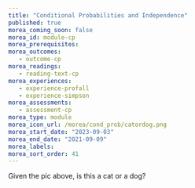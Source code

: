 ```yaml
---
title: "Conditional Probabilities and Independence"
published: true
morea_coming_soon: false
morea_id: module-cp
morea_prerequisites:
morea_outcomes:
   - outcome-cp
morea_readings:
   - reading-text-cp
morea_experiences:
   - experience-profall
   - experience-simpson
morea_assessments:
   - assessment-cp
morea_type: module
morea_icon_url: /morea/cond_prob/catordog.png
morea_start_date: "2023-09-03"
morea_end_date: "2021-09-09"
morea_labels:
morea_sort_order: 41
---
```


Given the pic above, is this a cat or a dog?
